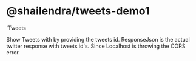 # @shailendra/tweets-demo1

&#39;Tweets

Show Tweets with by providing the tweets id.
ResponseJson is the actual twitter response with tweets id's. Since Localhost is throwing the CORS error.
